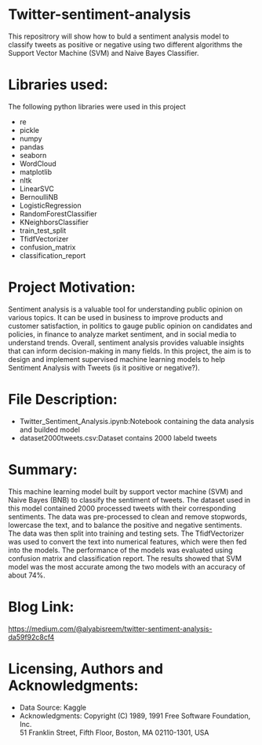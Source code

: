 # Twitter-sentiment-analysis
This repositrory will show how to buld a sentiment analysis model to classify tweets as positive or negative using two different algorithms the Support Vector Machine (SVM) and Naive Bayes Classifier.

# Libraries used:
The following python libraries were used in this project

* re
* pickle
* numpy
* pandas
* seaborn
* WordCloud
* matplotlib
* nltk
* LinearSVC
* BernoulliNB
* LogisticRegression
* RandomForestClassifier
* KNeighborsClassifier
* train_test_split
* TfidfVectorizer
* confusion_matrix
* classification_report


# Project Motivation:
Sentiment analysis is a valuable tool for understanding public opinion on various topics. It can be used in business to improve products and customer satisfaction, in politics to gauge public opinion on candidates and policies, in finance to analyze market sentiment, and in social media to understand trends. Overall, sentiment analysis provides valuable insights that can inform decision-making in many fields.
In this project, the aim is to design and implement supervised machine learning models to help Sentiment Analysis with Tweets (is it positive or negative?).

# File Description:
* Twitter_Sentiment_Analysis.ipynb:Notebook containing the data analysis and builded model
* dataset2000tweets.csv:Dataset contains 2000 labeld tweets 


# Summary:
This machine learning model built by support vector machine (SVM) and Naive Bayes (BNB) to classify the sentiment of tweets. The dataset used in this model contained 2000 processed tweets with their corresponding sentiments.
The data was pre-processed to clean and remove stopwords, lowercase the text, and to balance the positive and negative sentiments. The data was then split into training and testing sets.
The TfidfVectorizer was used to convert the text into numerical features, which were then fed into the models. The performance of the models was evaluated using confusion matrix and classification report.
The results showed that SVM model was the most accurate among the two models with an accuracy of about 74%.

# Blog Link:
https://medium.com/@alyabisreem/twitter-sentiment-analysis-da59f92c8cf4

# Licensing, Authors and Acknowledgments:
* Data Source: Kaggle
* Acknowledgments: Copyright (C) 1989, 1991 Free Software Foundation, Inc.  
51 Franklin Street, Fifth Floor, Boston, MA  02110-1301, USA
